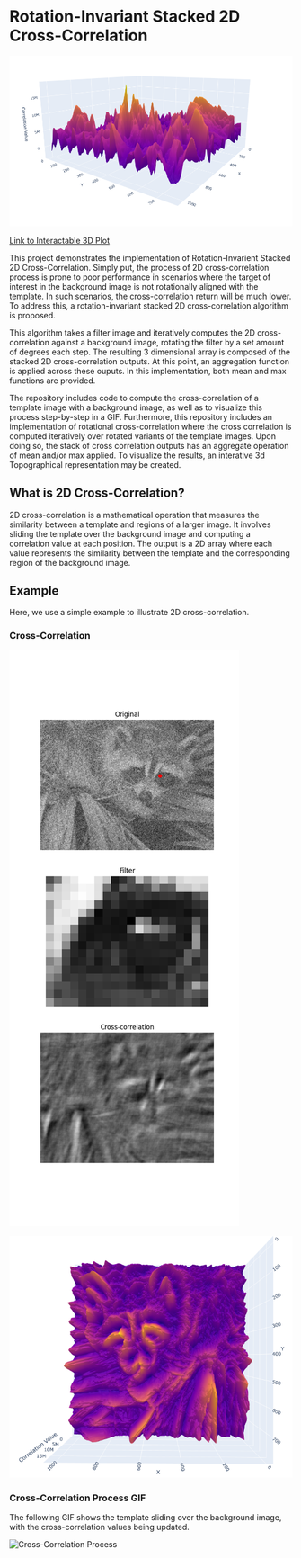 # Rotation-Invariant Stacked 2D Cross-Correlation

![3D Rotational Cross-Correlation](figures/scipy/scipy_max_1.png)

[Link to Interactable 3D Plot](https://ivanvoinovgithub.github.io/ivan-sdk/)

This project demonstrates the implementation of Rotation-Invarient Stacked 2D Cross-Correlation. Simply put, the process of 2D cross-correlation process is prone to poor performance in scenarios where the target of interest in the background image is not rotationally aligned with the template. In such scenarios, the cross-correlation return will be much lower. To address this, a rotation-invariant stacked 2D cross-correlation algorithm is proposed.

This algorithm takes a filter image and iteratively computes the 2D cross-correlation against a background image, rotating the filter by a set amount of degrees each step. The resulting 3 dimensional array is composed of the stacked 2D cross-correlation outputs. At this point, an aggregation function is applied across these ouputs. In this implementation, both mean and max functions are provided.

The repository includes code to compute the cross-correlation of a template image with a background image, as well as to visualize this process step-by-step in a GIF. Furthermore, this repository includes an implementation of rotational cross-correlation where the cross correlation is computed iteratively over rotated variants of the template images. Upon doing so, the stack of cross correlation outputs has an aggregate operation of mean and/or max applied. To visualize the results, an interative 3d Topographical representation may be created.

## What is 2D Cross-Correlation?

2D cross-correlation is a mathematical operation that measures the similarity between a template and regions of a larger image. It involves sliding the template over the background image and computing a correlation value at each position. The output is a 2D array where each value represents the similarity between the template and the corresponding region of the background image.

## Example

Here, we use a simple example to illustrate 2D cross-correlation.

### Cross-Correlation

![Cross-Correlation](figures/scipy/2d_downsampled_images.png)

![3D Rotational Cross-Correlation](figures/scipy/scipy_max_2.png)

### Cross-Correlation Process GIF

The following GIF shows the template sliding over the background image, with the cross-correlation values being updated.

![Cross-Correlation Process](figures/scipy/correlation_process.gif)

